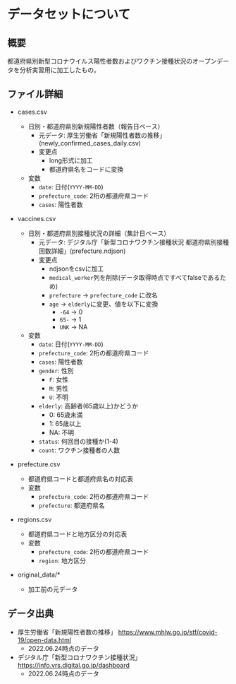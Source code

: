 # データセットについて

## 概要

都道府県別新型コロナウイルス陽性者数およびワクチン接種状況のオープンデータを分析実習用に加工したもの。

## ファイル詳細

+ cases.csv
    + 日別・都道府県別新規陽性者数（報告日ベース）
        + 元データ: 厚生労働省「新規陽性者数の推移」(newly_confirmed_cases_daily.csv)
        + 変更点
            + long形式に加工
            + 都道府県名をコードに変換
    + 変数
        + `date`: 日付(`YYYY-MM-DD`)
        + `prefecture_code`: 2桁の都道府県コード
        + `cases`: 陽性者数
+ vaccines.csv
    + 日別・都道府県別接種状況の詳細（集計日ベース）
        + 元データ: デジタル庁「新型コロナワクチン接種状況 都道府県別接種回数詳細」(prefecture.ndjson)
        + 変更点
            + ndjsonをcsvに加工
            + `medical_worker`列を削除(データ取得時点ですべてfalseであるため)
            + `prefecture` → `prefecture_code` に改名
            + `age` → `elderly`に変更、値を以下に変換
                + `-64` → 0
                + `65-` → 1
                + `UNK` → NA
    + 変数
        + `date`: 日付(`YYYY-MM-DD`)
        + `prefecture_code`: 2桁の都道府県コード
        + `cases`: 陽性者数
        + `gender`: 性別
            + `F`: 女性
            + `M`: 男性
            + `U`: 不明
        + `elderly`: 高齢者(65歳以上)かどうか
            + 0: 65歳未満
            + 1: 65歳以上
            + NA: 不明
        + `status`: 何回目の接種か(1-4)
        + `count`: ワクチン接種者の人数
+ prefecture.csv
    + 都道府県コードと都道府県名の対応表
    + 変数
        + `prefecture_code`: 2桁の都道府県コード
        + `prefecture`: 都道府県名
+ regions.csv
    + 都道府県コードと地方区分の対応表
    + 変数
        + `prefecture_code`: 2桁の都道府県コード
        + `region`: 地方区分

+ original_data/*
    + 加工前の元データ

## データ出典

+ 厚生労働省「新規陽性者数の推移」 https://www.mhlw.go.jp/stf/covid-19/open-data.html
    + 2022.06.24時点のデータ
+ デジタル庁「新型コロナワクチン接種状況」 https://info.vrs.digital.go.jp/dashboard
    + 2022.06.24時点のデータ


